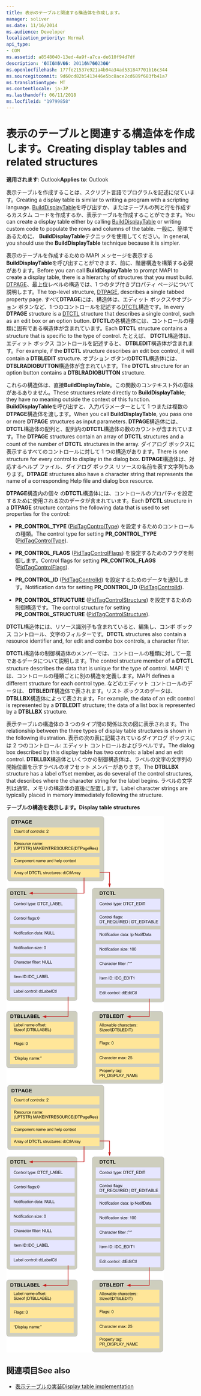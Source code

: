 ```yaml
---
title: 表示のテーブルと関連する構造体を作成します。
manager: soliver
ms.date: 11/16/2014
ms.audience: Developer
localization_priority: Normal
api_type:
- COM
ms.assetid: a8548040-13ed-4a9f-a7ca-de610f94d7df
description: '�ŏI�X�V��: 2011�N7��23��'
ms.openlocfilehash: 177fe21537e921a4b94a34ad531847701b16c344
ms.sourcegitcommit: 9d60cd82b5413446e5bc8ace2cd689f683fb41a7
ms.translationtype: MT
ms.contentlocale: ja-JP
ms.lasthandoff: 06/11/2018
ms.locfileid: "19799858"
---
```

# <a name="creating-display-tables-and-related-structures"></a><span data-ttu-id="75af5-103">表示のテーブルと関連する構造体を作成します。</span><span class="sxs-lookup"><span data-stu-id="75af5-103">Creating display tables and related structures</span></span>
  
<span data-ttu-id="75af5-104">**適用されます**: Outlook</span><span class="sxs-lookup"><span data-stu-id="75af5-104">**Applies to**: Outlook</span></span> 
  
<span data-ttu-id="75af5-105">表示テーブルを作成することは、スクリプト言語でプログラムを記述に似ています。</span><span class="sxs-lookup"><span data-stu-id="75af5-105">Creating a display table is similar to writing a program with a scripting language.</span></span> <span data-ttu-id="75af5-106">[BuildDisplayTable](builddisplaytable.md)を呼び出すか、またはテーブルの列と行を作成するカスタム コードを作成するか、表示テーブルを作成することができます。</span><span class="sxs-lookup"><span data-stu-id="75af5-106">You can create a display table either by calling [BuildDisplayTable](builddisplaytable.md) or writing custom code to populate the rows and columns of the table.</span></span> <span data-ttu-id="75af5-107">一般に、簡単であるために、 **BuildDisplayTable**テクニックを使用してください。</span><span class="sxs-lookup"><span data-stu-id="75af5-107">In general, you should use the **BuildDisplayTable** technique because it is simpler.</span></span> 
  
<span data-ttu-id="75af5-108">表示のテーブルを作成するための MAPI メッセージを表示する**BuildDisplayTable**を呼び出すことができます、前に、階層構造を構築する必要があります。</span><span class="sxs-lookup"><span data-stu-id="75af5-108">Before you can call **BuildDisplayTable** to prompt MAPI to create a display table, there is a hierarchy of structures that you must build.</span></span> <span data-ttu-id="75af5-109">[DTPAGE](dtpage.md)、最上位レベルの構造では、1 つのタブ付きプロパティ ページについて説明します。</span><span class="sxs-lookup"><span data-stu-id="75af5-109">The top-level structure, [DTPAGE](dtpage.md), describes a single tabbed property page.</span></span> <span data-ttu-id="75af5-110">すべて**DTPAGE**には、構造体は、エディット ボックスやオプション ボタンなど、1 つのコントロールを記述する[DTCTL](dtctl.md)構造です。</span><span class="sxs-lookup"><span data-stu-id="75af5-110">In every **DTPAGE** structure is a [DTCTL](dtctl.md) structure that describes a single control, such as an edit box or an option button.</span></span> <span data-ttu-id="75af5-111">**DTCTL**の各構造体には、コントロールの種類に固有である構造体が含まれています。</span><span class="sxs-lookup"><span data-stu-id="75af5-111">Each **DTCTL** structure contains a structure that is specific to the type of control.</span></span> <span data-ttu-id="75af5-112">たとえば、 **DTCTL**構造体は、エディット ボックス コントロールを記述すると、 **DTBLEDIT**構造体が含まれます。</span><span class="sxs-lookup"><span data-stu-id="75af5-112">For example, if the **DTCTL** structure describes an edit box control, it will contain a **DTBLEDIT** structure.</span></span> <span data-ttu-id="75af5-113">オプション ボタンの**DTCTL**構造体には、 **DTBLRADIOBUTTON**構造体が含まれています。</span><span class="sxs-lookup"><span data-stu-id="75af5-113">The **DTCTL** structure for an option button contains a **DTBLRADIOBUTTON** structure.</span></span> 
  
<span data-ttu-id="75af5-114">これらの構造体は、直接**BuildDisplayTable**。この関数のコンテキスト外の意味があるありません。</span><span class="sxs-lookup"><span data-stu-id="75af5-114">These structures relate directly to **BuildDisplayTable**; they have no meaning outside the context of this function.</span></span> <span data-ttu-id="75af5-115">**BuildDisplayTable**を呼び出すと、入力パラメーターとして 1 つまたは複数の**DTPAGE**構造体を渡します。</span><span class="sxs-lookup"><span data-stu-id="75af5-115">When you call **BuildDisplayTable**, you pass one or more **DTPAGE** structures as input parameters.</span></span> <span data-ttu-id="75af5-116">**DTPAGE**構造体には、 **DTCTL**構造体の配列と、配列内の**DTCTL**構造体の数のカウントが含まれています。</span><span class="sxs-lookup"><span data-stu-id="75af5-116">The **DTPAGE** structures contain an array of **DTCTL** structures and a count of the number of **DTCTL** structures in the array.</span></span> <span data-ttu-id="75af5-117">ダイアログ ボックスに表示するすべてのコントロールに対して 1 つの構造があります。</span><span class="sxs-lookup"><span data-stu-id="75af5-117">There is one structure for every control to display in the dialog box.</span></span> <span data-ttu-id="75af5-118">**DTPAGE**構造体は、対応するヘルプ ファイル、ダイアログ ボックス リソースの名前を表す文字列もあります。</span><span class="sxs-lookup"><span data-stu-id="75af5-118">**DTPAGE** structures also have a character string that represents the name of a corresponding Help file and dialog box resource.</span></span> 
  
<span data-ttu-id="75af5-119">**DTPAGE**構造内の個々 の**DTCTL**構造体には、コントロールのプロパティを設定するために使用される次のデータが含まれています。</span><span class="sxs-lookup"><span data-stu-id="75af5-119">Each **DTCTL** structure in a **DTPAGE** structure contains the following data that is used to set properties for the control:</span></span> 
  
- <span data-ttu-id="75af5-120">**PR_CONTROL_TYPE** ([PidTagControlType](pidtagcontroltype-canonical-property.md)) を設定するためのコントロールの種類。</span><span class="sxs-lookup"><span data-stu-id="75af5-120">The control type for setting **PR_CONTROL_TYPE** ([PidTagControlType](pidtagcontroltype-canonical-property.md)).</span></span>
    
- <span data-ttu-id="75af5-121">**PR_CONTROL_FLAGS** ([PidTagControlFlags](pidtagcontrolflags-canonical-property.md)) を設定するためのフラグを制御します。</span><span class="sxs-lookup"><span data-stu-id="75af5-121">Control flags for setting **PR_CONTROL_FLAGS** ([PidTagControlFlags](pidtagcontrolflags-canonical-property.md)).</span></span>
    
- <span data-ttu-id="75af5-122">**PR_CONTROL_ID** ([PidTagControlId](pidtagcontrolid-canonical-property.md)) を設定するためのデータを通知します。</span><span class="sxs-lookup"><span data-stu-id="75af5-122">Notification data for setting **PR_CONTROL_ID** ([PidTagControlId](pidtagcontrolid-canonical-property.md)).</span></span>
    
- <span data-ttu-id="75af5-123">**PR_CONTROL_STRUCTURE** ([PidTagControlStructure](pidtagcontrolstructure-canonical-property.md)) を設定するための制御構造です。</span><span class="sxs-lookup"><span data-stu-id="75af5-123">The control structure for setting **PR_CONTROL_STRUCTURE** ([PidTagControlStructure](pidtagcontrolstructure-canonical-property.md)).</span></span>
    
<span data-ttu-id="75af5-124">**DTCTL**構造体には、リソース識別子も含まれていると、編集し、コンボ ボックス コントロール、文字のフィルターです。</span><span class="sxs-lookup"><span data-stu-id="75af5-124">**DTCTL** structures also contain a resource identifier and, for edit and combo box controls, a character filter.</span></span> 
  
<span data-ttu-id="75af5-125">**DTCTL**構造体の制御構造体のメンバーでは、コントロールの種類に対して一意であるデータについて説明します。</span><span class="sxs-lookup"><span data-stu-id="75af5-125">The control structure member of a **DTCTL** structure describes the data that is unique for the type of control.</span></span> <span data-ttu-id="75af5-126">MAPI では、コントロールの種類ごとに別の構造を定義します。</span><span class="sxs-lookup"><span data-stu-id="75af5-126">MAPI defines a different structure for each control type.</span></span> <span data-ttu-id="75af5-127">などのエディット コントロールのデータは、 **DTBLEDIT**構造体で表されます。リスト ボックスのデータは、 **DTBLLBX**構造体によって表されます。</span><span class="sxs-lookup"><span data-stu-id="75af5-127">For example, the data of an edit control is represented by a **DTBLEDIT** structure; the data of a list box is represented by a **DTBLLBX** structure.</span></span> 
  
<span data-ttu-id="75af5-128">表示テーブルの構造体の 3 つのタイプ間の関係は次の図に表示されます。</span><span class="sxs-lookup"><span data-stu-id="75af5-128">The relationship between the three types of display table structures is shown in the following illustration.</span></span> <span data-ttu-id="75af5-129">表示の次の表に記載されているダイアログ ボックスには 2 つのコントロール: エディット コントロールおよびラベルです。</span><span class="sxs-lookup"><span data-stu-id="75af5-129">The dialog box described by this display table has two controls: a label and an edit control.</span></span> <span data-ttu-id="75af5-130">**DTBLLBX**構造体といくつかの制御構造体は、ラベルの文字の文字列の開始位置を示すラベルのオフセット メンバーがあります。</span><span class="sxs-lookup"><span data-stu-id="75af5-130">The **DTBLLBX** structure has a label offset member, as do several of the control structures, that describes where the character string for the label begins.</span></span> <span data-ttu-id="75af5-131">ラベルの文字列は通常、メモリの構造体の直後に配置します。</span><span class="sxs-lookup"><span data-stu-id="75af5-131">Label character strings are typically placed in memory immediately following the structure.</span></span> 
  
<span data-ttu-id="75af5-132">**テーブルの構造を表示します。**</span><span class="sxs-lookup"><span data-stu-id="75af5-132">**Display table structures**</span></span>
  
<span data-ttu-id="75af5-133">![テーブルの構造を表示](media/dtstruct.gif "テーブルの構造を表示")</span><span class="sxs-lookup"><span data-stu-id="75af5-133">![Display table structures](media/dtstruct.gif "Display table structures")</span></span>
  
## <a name="see-also"></a><span data-ttu-id="75af5-134">関連項目</span><span class="sxs-lookup"><span data-stu-id="75af5-134">See also</span></span>

- [<span data-ttu-id="75af5-135">表示テーブルの実装</span><span class="sxs-lookup"><span data-stu-id="75af5-135">Display table implementation</span></span>](display-table-implementation.md)

